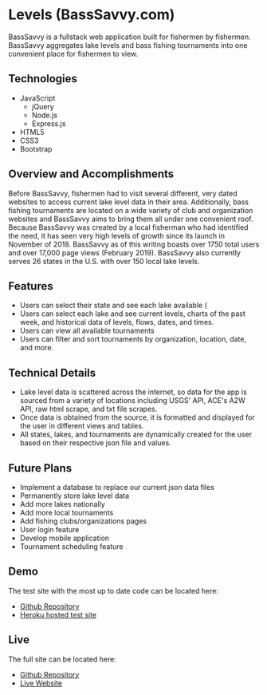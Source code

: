 # Levels (BassSavvy.com)
BassSavvy is a fullstack web application built for fishermen by fishermen. BassSavvy aggregates lake levels and bass fishing tournaments into one convenient place for fishermen to view.

## Technologies
- JavaScript
  - jQuery
  - Node.js
  - Express.js
- HTML5
- CSS3
- Bootstrap

## Overview and Accomplishments
Before BassSavvy, fishermen had to visit several different, very dated websites to access current lake level data in their area. Additionally, bass fishing tournaments are located on a wide variety of club and organization websites and BassSavvy aims to bring them all under one convenient roof. Because BassSavvy was created by a local fisherman who had identified the need, it has seen very high levels of growth since its launch in November of 2018. BassSavvy as of this writing boasts over 1750 total users and over 17,000 page views (February 2019). BassSavvy also currently serves 26 states in the U.S. with over 150 local lake levels.

## Features
* Users can select their state and see each lake available (
* Users can select each lake and see current levels, charts of the past week, and historical data of levels, flows, dates, and times.
* Users can view all available tournaments
* Users can filter and sort tournaments by organization, location, date, and more.

## Technical Details
* Lake level data is scattered across the internet, so data for the app is sourced from a variety of locations including USGS' API, ACE's A2W API, raw html scrape, and txt file scrapes.
* Once data is obtained from the source, it is formatted and displayed for the user in different views and tables.
* All states, lakes, and tournaments are dynamically created for the user based on their respective json file and values.

## Future Plans
* Implement a database to replace our current json data files
* Permanently store lake level data
* Add more lakes nationally
* Add more local tournaments
* Add fishing clubs/organizations pages
* User login feature
* Develop mobile application
* Tournament scheduling feature


## Demo
The test site with the most up to date code can be located here:
* [Github Repository](https://github.com/jmyager/Levels-Test)
* [Heroku hosted test site](https://guarded-plains-88685.herokuapp.com/)

## Live
The full site can be located here:
* [Github Repository](https://github.com/jmyager/Levels)
* [Live Website](http://www.basssavvy.com/)
